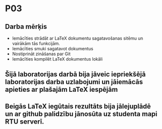 # P03
## Darba mērķis
* Iemācīties strādāt ar LaTeX dokumentu sagatavošanas sitēmu un vairākām tās funkcijām.
* Iemācīties smuki sagatavot dokumentus
* Nostiprināt zināšanas par Git
* Iemācīties kompilēt LaTeX dokumentus lokāli

## Šijā laboratorijas darbā bija jāveic iepriekšējā laboratorijas darba uzlabojumi un jāiemācās apieties ar plašajām LaTeX iespējām
## Beigās LaTeX iegūtais rezultāts bija jālejuplādē un ar github palidzību jānosūta uz studenta mapi RTU serverī.
